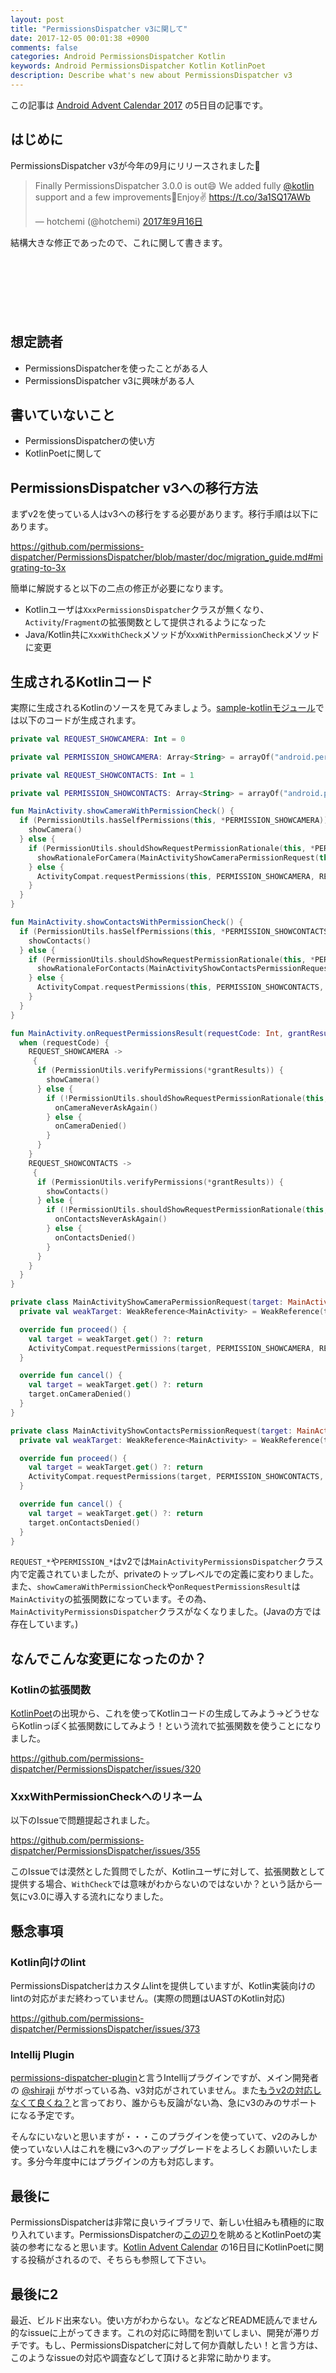 ```yaml
---
layout: post
title: "PermissionsDispatcher v3に関して"
date: 2017-12-05 00:01:38 +0900
comments: false
categories: Android PermissionsDispatcher Kotlin
keywords: Android PermissionsDispatcher Kotlin KotlinPoet
description: Describe what's new about PermissionsDispatcher v3
---
```


この記事は [Android Advent Calendar 2017](https://qiita.com/advent-calendar/2017/android) の5日目の記事です。

## はじめに

PermissionsDispatcher v3が今年の9月にリリースされました🎉

<blockquote class="twitter-tweet" data-lang="ja"><p lang="en" dir="ltr">Finally PermissionsDispatcher 3.0.0 is out😄 We added fully <a href="https://twitter.com/kotlin?ref_src=twsrc%5Etfw">@kotlin</a> support and a few improvements🎉Enjoy✌️ <a href="https://t.co/3a1SQ17AWb">https://t.co/3a1SQ17AWb</a></p>&mdash; hotchemi (@hotchemi) <a href="https://twitter.com/hotchemi/status/908889575208116229?ref_src=twsrc%5Etfw">2017年9月16日</a></blockquote>
<script async src="https://platform.twitter.com/widgets.js" charset="utf-8"></script>

結構大きな修正であったので、これに関して書きます。

<script async src="//pagead2.googlesyndication.com/pagead/js/adsbygoogle.js"></script>
<!-- 728x90 -->
<ins class="adsbygoogle"
     style="display:inline-block;width:728px;height:90px"
     data-ad-client="ca-pub-3940616565912592"
     data-ad-slot="7693358062"></ins>
<script>
(adsbygoogle = window.adsbygoogle || []).push({});
</script>

<!-- more -->

## 想定読者

* PermissionsDispatcherを使ったことがある人
* PermissionsDispatcher v3に興味がある人

## 書いていないこと

* PermissionsDispatcherの使い方
* KotlinPoetに関して

## PermissionsDispatcher v3への移行方法

まずv2を使っている人はv3への移行をする必要があります。移行手順は以下にあります。

https://github.com/permissions-dispatcher/PermissionsDispatcher/blob/master/doc/migration_guide.md#migrating-to-3x

簡単に解説すると以下の二点の修正が必要になります。

* Kotlinユーザは`XxxPermissionsDispatcher`クラスが無くなり、`Activity`/`Fragment`の拡張関数として提供されるようになった
* Java/Kotlin共に`XxxWithCheck`メソッドが`XxxWithPermissionCheck`メソッドに変更

## 生成されるKotlinコード

実際に生成されるKotlinのソースを見てみましょう。[sample-kotlinモジュール](https://github.com/permissions-dispatcher/PermissionsDispatcher/tree/123e50a184e058ad6b4adb0b659a343d79813913/sample-kotlin)では以下のコードが生成されます。

```kotlin
private val REQUEST_SHOWCAMERA: Int = 0

private val PERMISSION_SHOWCAMERA: Array<String> = arrayOf("android.permission.CAMERA")

private val REQUEST_SHOWCONTACTS: Int = 1

private val PERMISSION_SHOWCONTACTS: Array<String> = arrayOf("android.permission.READ_CONTACTS", "android.permission.WRITE_CONTACTS")

fun MainActivity.showCameraWithPermissionCheck() {
  if (PermissionUtils.hasSelfPermissions(this, *PERMISSION_SHOWCAMERA)) {
    showCamera()
  } else {
    if (PermissionUtils.shouldShowRequestPermissionRationale(this, *PERMISSION_SHOWCAMERA)) {
      showRationaleForCamera(MainActivityShowCameraPermissionRequest(this))
    } else {
      ActivityCompat.requestPermissions(this, PERMISSION_SHOWCAMERA, REQUEST_SHOWCAMERA)
    }
  }
}

fun MainActivity.showContactsWithPermissionCheck() {
  if (PermissionUtils.hasSelfPermissions(this, *PERMISSION_SHOWCONTACTS)) {
    showContacts()
  } else {
    if (PermissionUtils.shouldShowRequestPermissionRationale(this, *PERMISSION_SHOWCONTACTS)) {
      showRationaleForContacts(MainActivityShowContactsPermissionRequest(this))
    } else {
      ActivityCompat.requestPermissions(this, PERMISSION_SHOWCONTACTS, REQUEST_SHOWCONTACTS)
    }
  }
}

fun MainActivity.onRequestPermissionsResult(requestCode: Int, grantResults: IntArray) {
  when (requestCode) {
    REQUEST_SHOWCAMERA ->
     {
      if (PermissionUtils.verifyPermissions(*grantResults)) {
        showCamera()
      } else {
        if (!PermissionUtils.shouldShowRequestPermissionRationale(this, *PERMISSION_SHOWCAMERA)) {
          onCameraNeverAskAgain()
        } else {
          onCameraDenied()
        }
      }
    }
    REQUEST_SHOWCONTACTS ->
     {
      if (PermissionUtils.verifyPermissions(*grantResults)) {
        showContacts()
      } else {
        if (!PermissionUtils.shouldShowRequestPermissionRationale(this, *PERMISSION_SHOWCONTACTS)) {
          onContactsNeverAskAgain()
        } else {
          onContactsDenied()
        }
      }
    }
  }
}

private class MainActivityShowCameraPermissionRequest(target: MainActivity) : PermissionRequest {
  private val weakTarget: WeakReference<MainActivity> = WeakReference(target)

  override fun proceed() {
    val target = weakTarget.get() ?: return
    ActivityCompat.requestPermissions(target, PERMISSION_SHOWCAMERA, REQUEST_SHOWCAMERA)
  }

  override fun cancel() {
    val target = weakTarget.get() ?: return
    target.onCameraDenied()
  }
}

private class MainActivityShowContactsPermissionRequest(target: MainActivity) : PermissionRequest {
  private val weakTarget: WeakReference<MainActivity> = WeakReference(target)

  override fun proceed() {
    val target = weakTarget.get() ?: return
    ActivityCompat.requestPermissions(target, PERMISSION_SHOWCONTACTS, REQUEST_SHOWCONTACTS)
  }

  override fun cancel() {
    val target = weakTarget.get() ?: return
    target.onContactsDenied()
  }
}
```

`REQUEST_*`や`PERMISSION_*`はv2では`MainActivityPermissionsDispatcher`クラス内で定義されていましたが、privateのトップレベルでの定義に変わりました。
また、`showCameraWithPermissionCheck`や`onRequestPermissionsResult`は`MainActivity`の拡張関数になっています。その為、`MainActivityPermissionsDispatcher`クラスがなくなりました。(Javaの方では存在しています。)

## なんでこんな変更になったのか？

### Kotlinの拡張関数

[KotlinPoet](https://github.com/square/kotlinpoet)の出現から、これを使ってKotlinコードの生成してみよう->どうせならKotlinっぽく拡張関数にしてみよう！という流れで拡張関数を使うことになりました。

https://github.com/permissions-dispatcher/PermissionsDispatcher/issues/320

### XxxWithPermissionCheckへのリネーム

以下のIssueで問題提起されました。

https://github.com/permissions-dispatcher/PermissionsDispatcher/issues/355

このIssueでは漠然とした質問でしたが、Kotlinユーザに対して、拡張関数として提供する場合、`WithCheck`では意味がわからないのではないか？という話から一気にv3.0に導入する流れになりました。

## 懸念事項

### Kotlin向けのlint

PermissionsDispatcherはカスタムlintを提供していますが、Kotlin実装向けのlintの対応がまだ終わっていません。(実際の問題はUASTのKotlin対応)

https://github.com/permissions-dispatcher/PermissionsDispatcher/issues/373

### Intellij Plugin

[permissions-dispatcher-plugin](https://github.com/permissions-dispatcher/permissions-dispatcher-plugin)と言うIntellijプラグインですが、メイン開発者の [@shiraji](https://github.com/shiraji) がサボっている為、v3対応がされていません。また[もうv2の対応しなくて良くね？](https://github.com/permissions-dispatcher/permissions-dispatcher-plugin/issues/79#issuecomment-346983436)と言っており、誰からも反論がない為、急にv3のみのサポートになる予定です。

そんなにいないと思いますが・・・このプラグインを使っていて、v2のみしか使っていない人はこれを機にv3へのアップグレードをよろしくお願いいたします。多分今年度中にはプラグインの方も対応します。

## 最後に

PermissionsDispatcherは非常に良いライブラリで、新しい仕組みも積極的に取り入れています。PermissionsDispatcherの[この辺り](https://github.com/permissions-dispatcher/PermissionsDispatcher/tree/123e50a184e058ad6b4adb0b659a343d79813913/processor/src/main/kotlin/permissions/dispatcher/processor/impl/kotlin)を眺めるとKotlinPoetの実装の参考になると思います。[Kotlin Advent Calendar](https://qiita.com/advent-calendar/2017/kotlin) の16日目にKotlinPoetに関する投稿がされるので、そちらも参照して下さい。

## 最後に2

最近、ビルド出来ない。使い方がわからない。などなどREADME読んでません的なissueに上がってきます。これの対応に時間を割いてしまい、開発が滞りガチです。もし、PermissionsDispatcherに対して何か貢献したい！と言う方は、 このようなissueの対応や調査などして頂けると非常に助かります。


